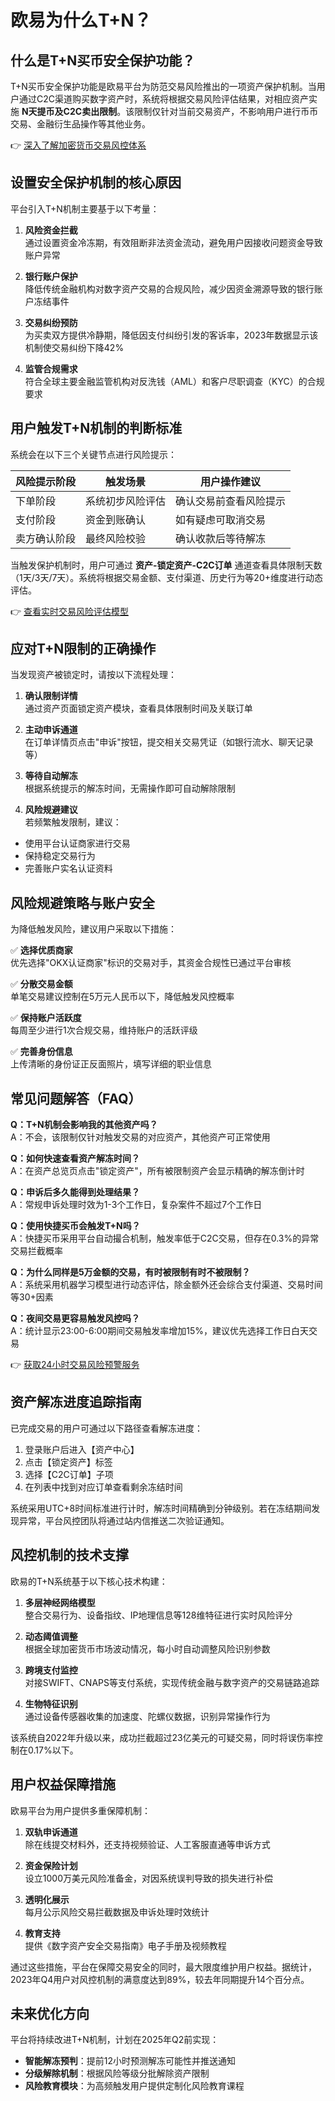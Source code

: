 # 欧易为什么T+N？

## 什么是T+N买币安全保护功能？

T+N买币安全保护功能是欧易平台为防范交易风险推出的一项资产保护机制。当用户通过C2C渠道购买数字资产时，系统将根据交易风险评估结果，对相应资产实施 **N天提币及C2C卖出限制**。该限制仅针对当前交易资产，不影响用户进行币币交易、金融衍生品操作等其他业务。

👉 [深入了解加密货币交易风控体系](https://bit.ly/okx_welcome)

## 设置安全保护机制的核心原因

平台引入T+N机制主要基于以下考量：

1. **风险资金拦截**  
通过设置资金冷冻期，有效阻断非法资金流动，避免用户因接收问题资金导致账户异常

2. **银行账户保护**  
降低传统金融机构对数字资产交易的合规风险，减少因资金溯源导致的银行账户冻结事件

3. **交易纠纷预防**  
为买卖双方提供冷静期，降低因支付纠纷引发的客诉率，2023年数据显示该机制使交易纠纷下降42%

4. **监管合规需求**  
符合全球主要金融监管机构对反洗钱（AML）和客户尽职调查（KYC）的合规要求

## 用户触发T+N机制的判断标准

系统会在以下三个关键节点进行风险提示：

| 风险提示阶段 | 触发场景 | 用户操作建议 |
|--------------|----------|--------------|
| 下单阶段     | 系统初步风险评估 | 确认交易前查看风险提示 |
| 支付阶段     | 资金到账确认     | 如有疑虑可取消交易 |
| 卖方确认阶段 | 最终风险校验     | 确认收款后等待解冻 |

当触发保护机制时，用户可通过 **资产-锁定资产-C2C订单** 通道查看具体限制天数（1天/3天/7天）。系统将根据交易金额、支付渠道、历史行为等20+维度进行动态评估。

👉 [查看实时交易风险评估模型](https://bit.ly/okx_welcome)

## 应对T+N限制的正确操作

当发现资产被锁定时，请按以下流程处理：

1. **确认限制详情**  
通过资产页面锁定资产模块，查看具体限制时间及关联订单

2. **主动申诉通道**  
在订单详情页点击"申诉"按钮，提交相关交易凭证（如银行流水、聊天记录等）

3. **等待自动解冻**  
根据系统提示的解冻时间，无需操作即可自动解除限制

4. **风险规避建议**  
若频繁触发限制，建议：
- 使用平台认证商家进行交易
- 保持稳定交易行为
- 完善账户实名认证资料

## 风险规避策略与账户安全

为降低触发风险，建议用户采取以下措施：

✅ **选择优质商家**  
优先选择"OKX认证商家"标识的交易对手，其资金合规性已通过平台审核

✅ **分散交易金额**  
单笔交易建议控制在5万元人民币以下，降低触发风控概率

✅ **保持账户活跃度**  
每周至少进行1次合规交易，维持账户的活跃评级

✅ **完善身份信息**  
上传清晰的身份证正反面照片，填写详细的职业信息

## 常见问题解答（FAQ）

**Q：T+N机制会影响我的其他资产吗？**  
A：不会，该限制仅针对触发交易的对应资产，其他资产可正常使用

**Q：如何快速查看资产解冻时间？**  
A：在资产总览页点击"锁定资产"，所有被限制资产会显示精确的解冻倒计时

**Q：申诉后多久能得到处理结果？**  
A：常规申诉处理时效为1-3个工作日，复杂案件不超过7个工作日

**Q：使用快捷买币会触发T+N吗？**  
A：快捷买币采用平台自动撮合机制，触发率低于C2C交易，但存在0.3%的异常交易拦截概率

**Q：为什么同样是5万金额的交易，有时被限制有时不被限制？**  
A：系统采用机器学习模型进行动态评估，除金额外还会综合支付渠道、交易时间等30+因素

**Q：夜间交易更容易触发风控吗？**  
A：统计显示23:00-6:00期间交易触发率增加15%，建议优先选择工作日白天交易

👉 [获取24小时交易风险预警服务](https://bit.ly/okx_welcome)

## 资产解冻进度追踪指南

已完成交易的用户可通过以下路径查看解冻进度：

1. 登录账户后进入【资产中心】
2. 点击【锁定资产】标签
3. 选择【C2C订单】子项
4. 在列表中找到对应订单查看剩余冻结时间

系统采用UTC+8时间标准进行计时，解冻时间精确到分钟级别。若在冻结期间发现异常，平台风控团队将通过站内信推送二次验证通知。

## 风控机制的技术支撑

欧易的T+N系统基于以下核心技术构建：

1. **多层神经网络模型**  
整合交易行为、设备指纹、IP地理信息等128维特征进行实时风险评分

2. **动态阈值调整**  
根据全球加密货币市场波动情况，每小时自动调整风险识别参数

3. **跨境支付监控**  
对接SWIFT、CNAPS等支付系统，实现传统金融与数字资产的交易链路追踪

4. **生物特征识别**  
通过设备传感器收集的加速度、陀螺仪数据，识别异常操作行为

该系统自2022年升级以来，成功拦截超过23亿美元的可疑交易，同时将误伤率控制在0.17%以下。

## 用户权益保障措施

欧易平台为用户提供多重保障机制：

1. **双轨申诉通道**  
除在线提交材料外，还支持视频验证、人工客服直通等申诉方式

2. **资金保险计划**  
设立1000万美元风险准备金，对因系统误判导致的损失进行补偿

3. **透明化展示**  
每月公示风险交易拦截数据及申诉处理时效统计

4. **教育支持**  
提供《数字资产安全交易指南》电子手册及视频教程

通过这些措施，平台在保障交易安全的同时，最大限度维护用户权益。据统计，2023年Q4用户对风控机制的满意度达到89%，较去年同期提升14个百分点。

## 未来优化方向

平台将持续改进T+N机制，计划在2025年Q2前实现：

- **智能解冻预判**：提前12小时预测解冻可能性并推送通知
- **分级解除机制**：根据风险等级分批解除资产限制
- **风险教育模块**：为高频触发用户提供定制化风险教育课程